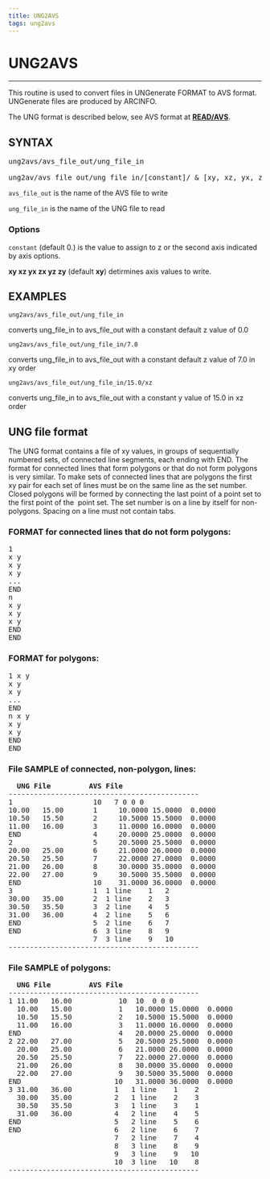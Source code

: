 ```yaml
---
title: UNG2AVS
tags: ung2avs
---
```


# UNG2AVS


--------

This routine is used to convert files in UNGenerate FORMAT to AVS format. UNGenerate files are produced by ARCINFO.

The UNG format is described below, see AVS format at [**READ/AVS**](read_avs.md).


## SYNTAX

<pre>
ung2avs/avs_file_out/ung_file_in

ung2av/avs_file_out/ung_file_in/[constant]/ & [xy, xz, yx, zx, yz, zy]
</pre>


`avs_file_out` is the name of the AVS file to write

`ung_file_in` is the name of the UNG file to read


### Options

`constant` (default 0.) is the value to assign to z or the second axis indicated by axis options. 


**xy xz yx zx yz zy** (default **xy**) detirmines axis values to write.
 



## EXAMPLES

```
ung2avs/avs_file_out/ung_file_in
```
converts ung_file_in to avs_file_out with a constant default z value of 0.0

```
ung2avs/avs_file_out/ung_file_in/7.0
```
converts ung_file_in to avs_file_out with a constant default z value of 7.0 in xy order

```
ung2avs/avs_file_out/ung_file_in/15.0/xz
```
converts ung_file_in to avs_file_out with a constant y value of 15.0 in xz order


## UNG file format

The UNG format contains a file of xy values, in groups of sequentially numbered sets, of connected line segments, each ending
  with END. The format for connected lines that form polygons or that do not form polygons is very similar. To make sets of connected
  lines that are polygons the first xy pair for each set of lines must be on the same line as the set number. Closed polygons will be
  formed by connecting the last point of a point set to the first point of the  point set. The set number is on a line by itself for
  non-polygons. Spacing on a line must not contain tabs.


### FORMAT for connected lines that do not form polygons:

<pre>
1
x y
x y
x y
...
END
n
x y
x y
x y
END
END
</pre>
     

### FORMAT for polygons:

<pre>
1 x y
x y
x y
...
END
n x y
x y
x y
END
END
</pre>
     
     
### File SAMPLE of connected, non-polygon, lines:

<pre>
  <b>UNG File</b>         <b>AVS File</b>
---------------------------------------------
1                   10   7 0 0 0
10.00   15.00       1     10.0000 15.0000  0.0000
10.50   15.50       2     10.5000 15.5000  0.0000
11.00   16.00       3     11.0000 16.0000  0.0000
END                 4     20.0000 25.0000  0.0000
2                   5     20.5000 25.5000  0.0000
20.00   25.00       6     21.0000 26.0000  0.0000
20.50   25.50       7     22.0000 27.0000  0.0000
21.00   26.00       8     30.0000 35.0000  0.0000
22.00   27.00       9     30.5000 35.5000  0.0000
END                 10    31.0000 36.0000  0.0000
3                   1  1 line    1   2
30.00   35.00       2  1 line    2   3
30.50   35.50       3  2 line    4   5
31.00   36.00       4  2 line    5   6
END                 5  2 line    6   7
END                 6  3 line    8   9
                    7  3 line    9   10
---------------------------------------------
</pre>
  
### File SAMPLE of polygons:

<pre>
  <b>UNG File</b>         <b>AVS File</b>
---------------------------------------------
1 11.00   16.00           10  10  0 0 0
  10.00   15.00           1   10.0000 15.0000  0.0000
  10.50   15.50           2   10.5000 15.5000  0.0000
  11.00   16.00           3   11.0000 16.0000  0.0000
END                       4   20.0000 25.0000  0.0000
2 22.00   27.00           5   20.5000 25.5000  0.0000
  20.00   25.00           6   21.0000 26.0000  0.0000
  20.50   25.50           7   22.0000 27.0000  0.0000
  21.00   26.00           8   30.0000 35.0000  0.0000
  22.00   27.00           9   30.5000 35.5000  0.0000
END                      10   31.0000 36.0000  0.0000
3 31.00   36.00          1   1 line    1    2
  30.00   35.00          2   1 line    2    3
  30.50   35.50          3   1 line    3    1
  31.00   36.00          4   2 line    4    5
END                      5   2 line    5    6
END                      6   2 line    6    7
                         7   2 line    7    4
                         8   3 line    8    9
                         9   3 line    9   10
                         10  3 line   10    8
---------------------------------------------
</pre>

